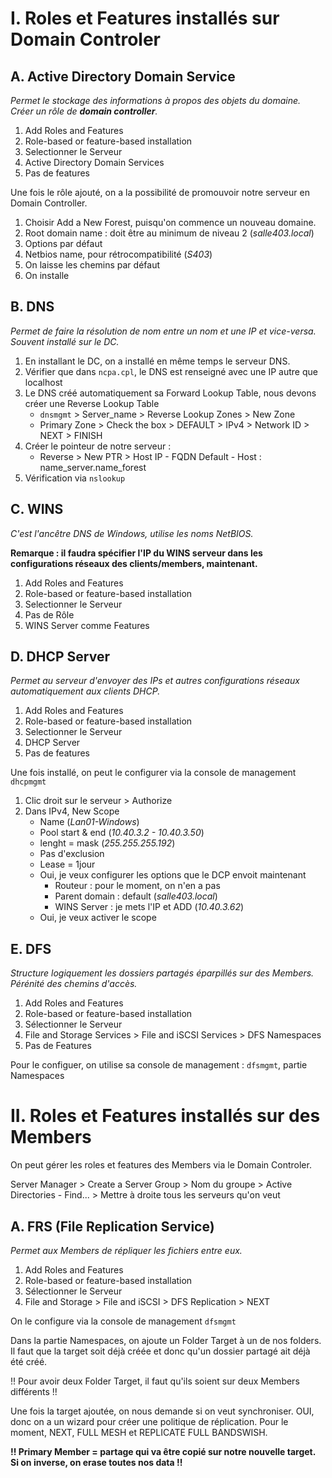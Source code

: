# I. Roles et Features installés sur Domain Controler

## A. Active Directory Domain Service

*Permet le stockage des informations à propos des objets du domaine. Créer un rôle de **domain controller**.*

1. Add Roles and Features
2. Role-based or feature-based installation
3. Selectionner le Serveur
4. Active Directory Domain Services
5. Pas de features

Une fois le rôle ajouté, on a la possibilité de promouvoir notre serveur en Domain Controller.

1. Choisir Add a New Forest, puisqu'on commence un nouveau domaine.
2. Root domain name : doit être au minimum de niveau 2 (*salle403.local*)
3. Options par défaut
4. Netbios name, pour rétrocompatibilité (*S403*)
5. On laisse les chemins par défaut
6. On installe

## B. DNS

*Permet de faire la résolution de nom entre un nom et une IP et vice-versa. Souvent installé sur le DC.*

1. En installant le DC, on a installé en même temps le serveur DNS.
2. Vérifier que dans `ncpa.cpl`, le DNS est renseigné avec une IP autre que localhost
3. Le DNS créé automatiquement sa Forward Lookup Table, nous devons créer une Reverse Lookup Table
     * `dnsmgmt` > Server_name > Reverse Lookup Zones > New Zone
     * Primary Zone > Check the box > DEFAULT > IPv4 > Network ID > NEXT > FINISH
4. Créer le pointeur de notre serveur :
     * Reverse > New PTR > Host IP - FQDN Default - Host : name_server.name_forest
5. Vérification via `nslookup`

## C. WINS

*C'est l'ancêtre DNS de Windows, utilise les noms NetBIOS.*

**Remarque : il faudra spécifier l'IP du WINS serveur dans les configurations réseaux des clients/members, maintenant.**

1. Add Roles and Features
2. Role-based or feature-based installation
3. Selectionner le Serveur
4. Pas de Rôle
5. WINS Server comme Features

## D. DHCP Server

*Permet au serveur d'envoyer des IPs et autres configurations réseaux automatiquement aux clients DHCP.* 

1. Add Roles and Features
2. Role-based or feature-based installation
3. Selectionner le Serveur
4. DHCP Server
5. Pas de features

Une fois installé, on peut le configurer via la console de management `dhcpmgmt`

1. Clic droit sur le serveur > Authorize
2. Dans IPv4, New Scope
     * Name (*Lan01-Windows*)
     * Pool start & end (*10.40.3.2 - 10.40.3.50*)
     * lenght = mask (*255.255.255.192*)
     * Pas d'exclusion
     * Lease = 1jour
     * Oui, je veux configurer les options que le DCP envoit maintenant
          * Routeur : pour le moment, on n'en a pas
          * Parent domain : default (*salle403.local*)
          * WINS Server : je mets l'IP et ADD (*10.40.3.62*)
     * Oui, je veux activer le scope
     
## E. DFS

*Structure logiquement les dossiers partagés éparpillés sur des Members. Pérénité des chemins d'accès.*

1. Add Roles and Features
2. Role-based or feature-based installation
3. Sélectionner le Serveur
4. File and Storage Services > File and iSCSI Services > DFS Namespaces
5. Pas de Features

Pour le configuer, on utilise sa console de management : `dfsmgmt`, partie Namespaces

# II. Roles et Features installés sur des Members

On peut gérer les roles et features des Members via le Domain Controler.

Server Manager > Create a Server Group > Nom du groupe > Active Directories - Find... > Mettre à droite tous les serveurs qu'on veut

## A. FRS (File Replication Service)

*Permet aux Members de répliquer les fichiers entre eux.*

1. Add Roles and Features
2. Role-based or feature-based installation
3. Sélectionner le Serveur
4. File and Storage > File and iSCSI > DFS Replication > NEXT

On le configure via la console de management `dfsmgmt`

Dans la partie Namespaces, on ajoute un Folder Target à un de nos folders. Il faut que la target soit déjà créée et donc qu'un dossier partagé ait déjà été créé.

!! Pour avoir deux Folder Target, il faut qu'ils soient sur deux Members différents !!

Une fois la target ajoutée, on nous demande si on veut synchroniser. OUI, donc on a un wizard pour créer une politique de réplication. Pour le moment, NEXT, FULL MESH et REPLICATE FULL BANDSWISH.

**!! Primary Member = partage qui va être copié sur notre nouvelle target. Si on inverse, on erase toutes nos data !!**

